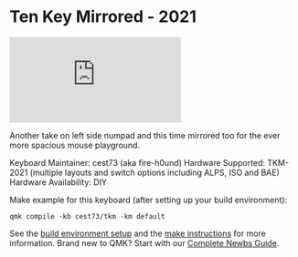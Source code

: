 # Ten Key Mirrored - 2021

![TKM-2021](https://geekhack.org/index.php?action=dlattach;topic=110499.0;attach=272800;image)

Another take on left side numpad and this time mirrored too for the ever more spacious mouse playground.

Keyboard Maintainer: cest73 (aka fire-h0und)
Hardware Supported: TKM-2021 (multiple layouts and switch options including ALPS, ISO and BAE)
Hardware Availability: DIY

Make example for this keyboard (after setting up your build environment):

    qmk compile -kb cest73/tkm -km default

See the [build environment setup](https://docs.qmk.fm/#/getting_started_build_tools) and the [make instructions](https://docs.qmk.fm/#/getting_started_make_guide) for more information. Brand new to QMK? Start with our [Complete Newbs Guide](https://docs.qmk.fm/#/newbs).
